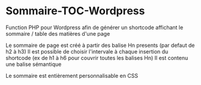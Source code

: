 # Sommaire-TOC-Wordpress
 
 Function PHP pour Wordpress afin de générer un shortcode affichant le sommaire / table des matières d'une page
 
Le sommaire de page est créé à partir des balise Hn presents (par defaut de h2 à h3)
Il est possible de choisir l'intervale à chaque insertion du shortcode (ex de h1 à h6 pour couvrir toutes les balises Hn)
Il est contenu une balise sémantique <nav>
Le sommaire est entièrement personnalisable en CSS
